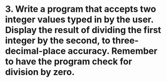 # 3. Write a program that accepts two integer values typed in by the user. Display the result of dividing the first integer by the second, to three-decimal-place accuracy. Remember to have the program check for division by zero.